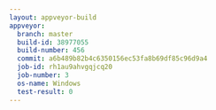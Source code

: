 ```yaml
---
layout: appveyor-build
appveyor:
  branch: master
  build-id: 38977055
  build-number: 456
  commit: a6b489b82b4c6350156ec53fa8b69df85c96d9a4
  job-id: rh1au9ahvgqjcq20
  job-number: 3
  os-name: Windows
  test-result: 0
---
```

